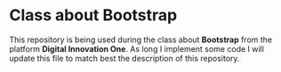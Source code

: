 # Class about Bootstrap
This repository is being used during the class about **Bootstrap** from the platform **Digital Innovation One**.
As long I implement some code I will update this file to match best the description of this repository.
